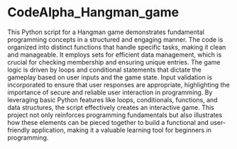 # CodeAlpha_Hangman_game
This Python script for a Hangman game demonstrates fundamental programming concepts in a structured and engaging manner. 
The code is organized into distinct functions that handle specific tasks, making it clean and manageable. 
It employs sets for efficient data management, which is crucial for checking membership and ensuring unique entries.
The game logic is driven by loops and conditional statements that dictate the gameplay based on user inputs and the game state.
Input validation is incorporated to ensure that user responses are appropriate, highlighting the importance of secure and reliable user interaction in programming. By leveraging basic Python features like loops, conditionals, functions, and data structures, the script effectively creates an interactive game. 
This project not only reinforces programming fundamentals but also illustrates how these elements can be pieced together to build a functional and user-friendly application, making it a valuable learning tool for beginners in programming.

